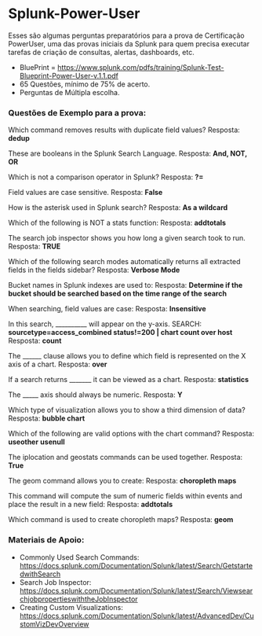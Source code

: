 
# Splunk-Power-User

Esses são algumas perguntas preparatórios para a prova de Certificação PowerUser, uma das provas iniciais da Splunk para quem precisa executar tarefas de criação de consultas, alertas, dashboards, etc.

* BluePrint = https://www.splunk.com/pdfs/training/Splunk-Test-Blueprint-Power-User-v.1.1.pdf
* 65 Questões, mínimo de 75% de acerto.
* Perguntas de Múltipla escolha.

### Questões de Exemplo para a prova:
Which command removes results with duplicate field values?
Resposta: **dedup**

These are booleans in the Splunk Search Language.
Resposta: **And, NOT, OR**

Which is not a comparison operator in Splunk?
Resposta: **?=**

Field values are case sensitive.
Resposta: **False**

How is the asterisk used in Splunk search?
Resposta: **As a wildcard**

Which of the following is NOT a stats function:
Resposta: **addtotals**

The search job inspector shows you how long a given search took to run.
Resposta: **TRUE**

Which of the following search modes automatically returns all extracted fields in the fields sidebar?
Resposta: **Verbose Mode**

Bucket names in Splunk indexes are used to:
Resposta: **Determine if the bucket should be searched based on the time range of the search**

When searching, field values are case:
Resposta: **Insensitive**

In this search, __________ will appear on the y-axis. SEARCH: **sourcetype=access_combined status!=200 | chart count over host**
Resposta: **count**

The ______ clause allows you to define which field is represented on the X axis of a chart.
Resposta: **over**

If a search returns _______ it can be viewed as a chart.
Resposta: **statistics**

The _____ axis should always be numeric.
Resposta: **Y**

Which type of visualization allows you to show a third dimension of data?
Resposta: **bubble chart**

Which of the following are valid options with the chart command?
Resposta: **useother** **usenull**

The iplocation and geostats commands can be used together.
Resposta: **True**

The geom command allows you to create:
Resposta: **choropleth maps**

This command will compute the sum of numeric fields within events and place the result in a new field:
Resposta: **addtotals**

Which command is used to create choropleth maps?
Resposta: **geom**

### Materiais de Apoio:
* Commonly Used Search Commands: https://docs.splunk.com/Documentation/Splunk/latest/Search/GetstartedwithSearch
* Search Job Inspector: https://docs.splunk.com/Documentation/Splunk/latest/Search/ViewsearchjobpropertieswiththeJobInspector
* Creating Custom Visualizations: https://docs.splunk.com/Documentation/Splunk/latest/AdvancedDev/CustomVizDevOverview

